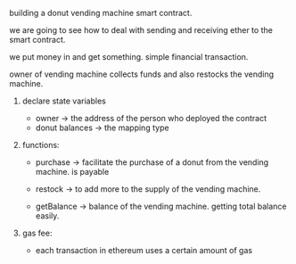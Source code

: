 building a donut vending machine smart contract.

we are going to see how to deal with sending and receiving ether to the 
smart contract.

we put money in and get something. simple financial transaction.

owner of vending machine collects funds and also restocks the vending machine.



1. declare state variables
    - owner -> the address of the person who deployed the contract 
    - donut balances -> the mapping type

2. functions:
    - purchase -> facilitate the purchase of a donut from the vending machine.
        is payable

    - restock -> to add more to the supply of the vending machine.

    - getBalance -> balance of the vending machine.
        getting total balance easily.

3. gas fee:
    - each transaction in ethereum uses a certain amount of gas
